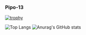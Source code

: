 ### Pipo-13

[![trophy](https://github-profile-trophy.vercel.app/?username=pipo-13&theme=onedark)](https://github.com/pipo-13/github-profile-trophy)

![Top Langs](https://github-readme-stats.vercel.app/api/top-langs/?username=pipo-13&layout=pie&count_weight=0.5&theme=dark&show_icons=true) ![Anurag's GitHub stats](https://github-readme-stats.vercel.app/api?username=pipo-13&show_icons=true&theme=black)
